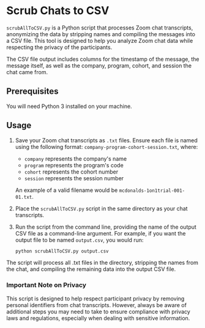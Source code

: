 # Scrub Chats to CSV

`scrubAllToCSV.py` is a Python script that processes Zoom chat transcripts, anonymizing the data by stripping names and compiling the messages into a CSV file. This tool is designed to help you analyze Zoom chat data while respecting the privacy of the participants.

The CSV file output includes columns for the timestamp of the message, the message itself, as well as the company, program, cohort, and session the chat came from.

## Prerequisites

You will need Python 3 installed on your machine. 

## Usage

1. Save your Zoom chat transcripts as `.txt` files. Ensure each file is named using the following format: `company-program-cohort-session.txt`, where:
   - `company` represents the company's name
   - `program` represents the program's code
   - `cohort` represents the cohort number
   - `session` represents the session number

   An example of a valid filename would be `mcdonalds-1on1trial-001-01.txt`.

2. Place the `scrubAllToCSV.py` script in the same directory as your chat transcripts.

3. Run the script from the command line, providing the name of the output CSV file as a command-line argument. For example, if you want the output file to be named `output.csv`, you would run:

   ```bash
   python scrubAllToCSV.py output.csv

The script will process all .txt files in the directory, stripping the names from the chat, and compiling the remaining data into the output CSV file.

### Important Note on Privacy

This script is designed to help respect participant privacy by removing personal identifiers from chat transcripts. However, always be aware of additional steps you may need to take to ensure compliance with privacy laws and regulations, especially when dealing with sensitive information.
